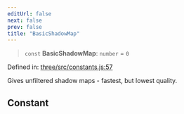 ```yaml
---
editUrl: false
next: false
prev: false
title: "BasicShadowMap"
---
```


> `const` **BasicShadowMap**: `number` = `0`

Defined in: [three/src/constants.js:57](https://github.com/DefinitelyMaybe/three-i18n/blob/fa57b79433d1c349ffb23a78727299c8d4190136/three/src/constants.js#L57)

Gives unfiltered shadow maps - fastest, but lowest quality.

## Constant
